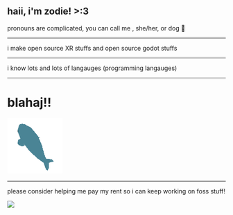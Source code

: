 ## haii, i'm zodie! >:3

pronouns are complicated, you can call me , she/her, or dog 🐶
<hr />
i make open source XR stuffs and open source godot stuffs
<hr />
i know lots and lots of langauges (programming langauges)
<hr />

# blahaj!!

<img src="https://github.com/zodywoolsey/zodywoolsey/blob/main/Untitled.gif?raw=true" />

<hr />

please consider helping me pay my rent so i can keep working on foss stuff!

<a href="https://ko-fi.com/zodiepupper"><img src="https://camo.githubusercontent.com/995da4609b8d603cb4e15f7a2153cc45aeef196e4586384cb3cd7ddcb86971d7/68747470733a2f2f696d672e736869656c64732e696f2f62616467652f4b6f2d2d66692d4631363036313f7374796c653d666f722d7468652d6261646765266c6f676f3d6b6f2d6669266c6f676f436f6c6f723d7768697465" /></a>
<!--
**zodywoolsey/zodywoolsey** is a ✨ _special_ ✨ repository because its `README.md` (this file) appears on your GitHub profile.

Here are some ideas to get you started:

- 🔭 I’m currently working on ...
- 🌱 I’m currently learning ...
- 👯 I’m looking to collaborate on ...
- 🤔 I’m looking for help with ...
- 💬 Ask me about ...
- 📫 How to reach me: ...
- 😄 Pronouns: ...
- ⚡ Fun fact: ...
-->
